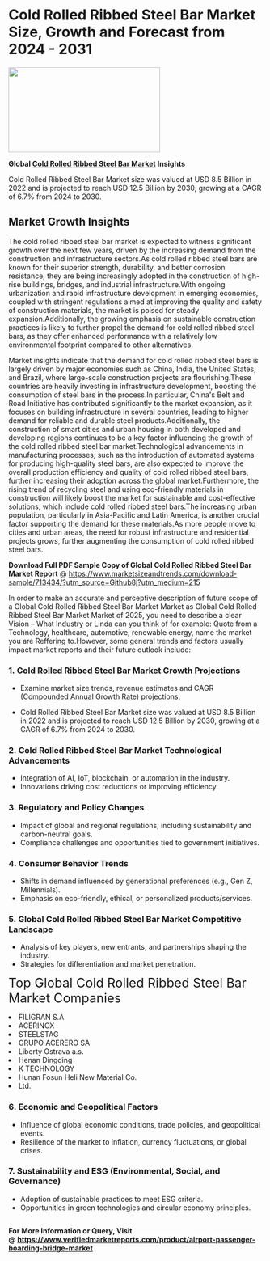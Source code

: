 <H1>Cold Rolled Ribbed Steel Bar Market Size, Growth and Forecast from 2024 - 2031</H1><img class="aligncenter size-medium wp-image-584254" src="https://thirdeyenews.in/wp-content/uploads/2024/09/Global-Market-Research-300x168.jpeg" alt="" width="300" height="168" /><p><strong>Global&nbsp;<a href="https://www.marketsizeandtrends.com/download-sample/713434/?utm_source=Github8j?utm_medium=215">Cold Rolled Ribbed Steel Bar Market</a> Insights</strong></p><p>Cold Rolled Ribbed Steel Bar Market size was valued at USD 8.5 Billion in 2022 and is projected to reach USD 12.5 Billion by 2030, growing at a CAGR of 6.7% from 2024 to 2030.</p><p><h2>Market Growth Insights</h2> <p>The cold rolled ribbed steel bar market is expected to witness significant growth over the next few years, driven by the increasing demand from the construction and infrastructure sectors.As cold rolled ribbed steel bars are known for their superior strength, durability, and better corrosion resistance, they are being increasingly adopted in the construction of high-rise buildings, bridges, and industrial infrastructure.With ongoing urbanization and rapid infrastructure development in emerging economies, coupled with stringent regulations aimed at improving the quality and safety of construction materials, the market is poised for steady expansion.Additionally, the growing emphasis on sustainable construction practices is likely to further propel the demand for cold rolled ribbed steel bars, as they offer enhanced performance with a relatively low environmental footprint compared to other alternatives.</p> <p>Market insights indicate that the demand for cold rolled ribbed steel bars is largely driven by major economies such as China, India, the United States, and Brazil, where large-scale construction projects are flourishing.These countries are heavily investing in infrastructure development, boosting the consumption of steel bars in the process.In particular, China's Belt and Road Initiative has contributed significantly to the market expansion, as it focuses on building infrastructure in several countries, leading to higher demand for reliable and durable steel products.Additionally, the construction of smart cities and urban housing in both developed and developing regions continues to be a key factor influencing the growth of the cold rolled ribbed steel bar market.Technological advancements in manufacturing processes, such as the introduction of automated systems for producing high-quality steel bars, are also expected to improve the overall production efficiency and quality of cold rolled ribbed steel bars, further increasing their adoption across the global market.Furthermore, the rising trend of recycling steel and using eco-friendly materials in construction will likely boost the market for sustainable and cost-effective solutions, which include cold rolled ribbed steel bars.The increasing urban population, particularly in Asia-Pacific and Latin America, is another crucial factor supporting the demand for these materials.As more people move to cities and urban areas, the need for robust infrastructure and residential projects grows, further augmenting the consumption of cold rolled ribbed steel bars.<p><span class=""><strong>Download Full PDF Sample Copy of Global Cold Rolled Ribbed Steel Bar Market Report</strong> @ <a href="https://www.marketsizeandtrends.com/download-sample/713434/?utm_source=Github8j?utm_medium=215" target="_blank">https://www.marketsizeandtrends.com/download-sample/713434/?utm_source=Github8j?utm_medium=215</a></span></p><p>In order to make an accurate and perceptive description of future scope of a Global&nbsp;Cold Rolled Ribbed Steel Bar Market Market as Global&nbsp;Cold Rolled Ribbed Steel Bar Market Market of 2025, you need to describe a clear Vision &ndash; What Industry or Linda can you think of for example: Quote from a Technology, healthcare, automotive, renewable energy, name the market you are Reffering to.However, some general trends and factors usually impact market reports and their future outlook include:</p><h3>1.&nbsp;<strong>Cold Rolled Ribbed Steel Bar Market Growth Projections</strong></h3><ul><li>Examine market size trends, revenue estimates and CAGR (Compounded Annual Growth Rate) projections.</li><li><p>Cold Rolled Ribbed Steel Bar Market size was valued at USD 8.5 Billion in 2022 and is projected to reach USD 12.5 Billion by 2030, growing at a CAGR of 6.7% from 2024 to 2030.</p></li></ul><h3>2.&nbsp;<strong>Cold Rolled Ribbed Steel Bar Market Technological Advancements</strong></h3><ul><li>Integration of AI, IoT, blockchain, or automation in the industry.</li><li>Innovations driving cost reductions or improving efficiency.</li></ul><h3>3.&nbsp;<strong>Regulatory and Policy Changes</strong></h3><ul><li>Impact of global and regional regulations, including sustainability and carbon-neutral goals.</li><li>Compliance challenges and opportunities tied to government initiatives.</li></ul><h3>4.&nbsp;<strong>Consumer Behavior Trends</strong></h3><ul><li>Shifts in demand influenced by generational preferences (e.g., Gen Z, Millennials).</li><li>Emphasis on eco-friendly, ethical, or personalized products/services.</li></ul><h3>5.&nbsp;<strong>Global Cold Rolled Ribbed Steel Bar Market Competitive Landscape</strong></h3><ul><li>Analysis of key players, new entrants, and partnerships shaping the industry.</li><li>Strategies for differentiation and market penetration.</li></ul><p data-pm-slice="1 1 []"><span style="color: inherit; font-family: inherit; font-size: 25px;">Top Global Cold Rolled Ribbed Steel Bar Market Companies</span></p><div class="" data-test-id=""><p><li>FILIGRAN S.A</li><li> ACERINOX</li><li> STEELSTAG</li><li> GRUPO ACERERO SA</li><li> Liberty Ostrava a.s.</li><li> Henan Dingding</li><li> K TECHNOLOGY</li><li> Hunan Fosun Heli New Material Co.</li><li> Ltd.</li></p></div><h3>6.&nbsp;<strong>Economic and Geopolitical Factors</strong></h3><ul><li>Influence of global economic conditions, trade policies, and geopolitical events.</li><li>Resilience of the market to inflation, currency fluctuations, or global crises.</li></ul><h3>7.&nbsp;<strong>Sustainability and ESG (Environmental, Social, and Governance)</strong></h3><ul><li>Adoption of sustainable practices to meet ESG criteria.</li><li>Opportunities in green technologies and circular economy principles.</li></ul><h2><strong style="font-size: 14px;">For More Information or Query, Visit @&nbsp;</strong><a style="background-color: #ffffff; font-size: 14px;" href="https://www.marketsizeandtrends.com/report/cold-rolled-ribbed-steel-bar-market/" target="_blank">https://www.verifiedmarketreports.com/product/airport-passenger-boarding-bridge-market</a></h2>